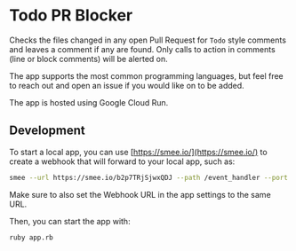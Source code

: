 # Todo PR Blocker

Checks the files changed in any open Pull Request for `Todo` style comments and leaves a comment if any are found.
Only calls to action in comments (line or block comments) will be alerted on.

The app supports the most common programming languages, but feel free to reach out and open an issue if you would like on to be added.

The app is hosted using Google Cloud Run.

## Development

To start a local app, you can use [https://smee.io/](https://smee.io/) to create a webhook that will forward to your local app, such as:

```bash
smee --url https://smee.io/b2p7TRjSjwxQDJ --path /event_handler --port 3000
```

Make sure to also set the Webhook URL in the app settings to the same URL.

Then, you can start the app with:

```bash
ruby app.rb
```